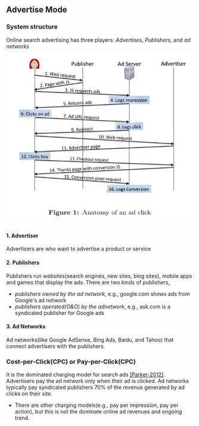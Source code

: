 ## Advertise Mode


### System structure
Online search advertising has three players: *Advertises*, *Publishers*, and *ad networks*
![Anatomy of an ad click](../figs/AdClickArch.PNG)


#### 1. Advertiser
Advertisers are who want to advertise a product or service

#### 2. Publishers
Publishers run websites(search engines, new sites, blog sites), mobile apps and games that display the ads. There are two kinds of publishers, 
- *publishers owned by the ad network*, e.g., google.com shows ads from Google's ad network
-  *publishers operated(O&O) by the  adnetwork*, e.g., ask.com is a syndicated publisher for Google ads
	
#### 3. Ad Networks
Ad networks(like Google AdSense, Bing Ads, Baidu, and Tahoo) that connect advertisers with the publishers.


### Cost-per-Click(CPC) or Pay-per-Click(CPC)
It is the dominated charging model for search ads [[Parker-2012]](http://searchengineland.com/iab-pwc-search-still-tops-online-ad-revenues-and-share-grew-in-2011-118929). Advertisers pay the ad network only when their ad is clicked. Ad networks typically pay syndicated publishers 70% of the revenue generated by ad clicks on their site. 
- There are other charging models(e.g., pay per impression, pay per action), but this is not the dominate online ad revenues and ongoing trend. 




